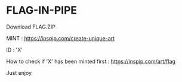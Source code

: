 # FLAG-IN-PIPE

Download FLAG.ZIP

MINT : https://inspip.com/create-unique-art

ID : 'X'

How to check if 'X' has been minted first : https://inspip.com/art/flag

Just enjoy
